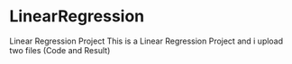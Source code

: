 # LinearRegression
Linear Regression Project 
This is a Linear Regression Project and i upload two files (Code and Result)
